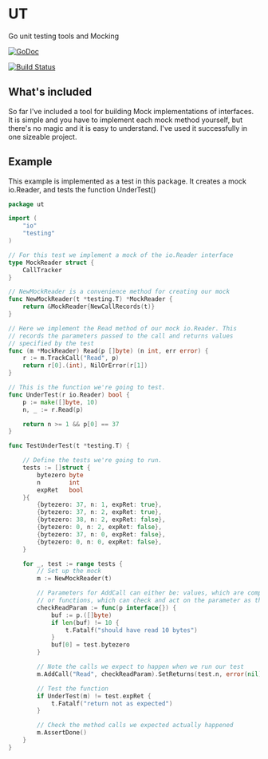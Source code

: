 # UT

Go unit testing tools and Mocking

[![GoDoc](https://godoc.org/github.com/philpearl/ut?status.svg)](https://godoc.org/github.com/philpearl/ut)

[![Build Status](https://travis-ci.org/philpearl/ut.svg)](https://travis-ci.org/philpearl/ut)

## What's included

So far I've included a tool for building Mock implementations of interfaces. It is simple and you have to implement each mock
method yourself, but there's no magic and it is easy to understand. I've used it successfully in one sizeable project.

## Example

This example is implemented as a test in this package. It creates a mock io.Reader, and tests the function UnderTest()

```go
package ut

import (
	"io"
	"testing"
)

// For this test we implement a mock of the io.Reader interface
type MockReader struct {
	CallTracker
}

// NewMockReader is a convenience method for creating our mock
func NewMockReader(t *testing.T) *MockReader {
	return &MockReader{NewCallRecords(t)}
}

// Here we implement the Read method of our mock io.Reader. This
// records the parameters passed to the call and returns values
// specified by the test
func (m *MockReader) Read(p []byte) (n int, err error) {
	r := m.TrackCall("Read", p)
	return r[0].(int), NilOrError(r[1])
}

// This is the function we're going to test.
func UnderTest(r io.Reader) bool {
	p := make([]byte, 10)
	n, _ := r.Read(p)

	return n >= 1 && p[0] == 37
}

func TestUnderTest(t *testing.T) {

	// Define the tests we're going to run.
	tests := []struct {
		bytezero byte
		n        int
		expRet   bool
	}{
		{bytezero: 37, n: 1, expRet: true},
		{bytezero: 37, n: 2, expRet: true},
		{bytezero: 38, n: 2, expRet: false},
		{bytezero: 0, n: 2, expRet: false},
		{bytezero: 37, n: 0, expRet: false},
		{bytezero: 0, n: 0, expRet: false},
	}

	for _, test := range tests {
		// Set up the mock
		m := NewMockReader(t)

		// Parameters for AddCall can either be: values, which are compared against the actual parameter;
		// or functions, which can check and act on the parameter as they like
		checkReadParam := func(p interface{}) {
			buf := p.([]byte)
			if len(buf) != 10 {
				t.Fatalf("should have read 10 bytes")
			}
			buf[0] = test.bytezero
		}

		// Note the calls we expect to happen when we run our test
		m.AddCall("Read", checkReadParam).SetReturns(test.n, error(nil))

		// Test the function
		if UnderTest(m) != test.expRet {
			t.Fatalf("return not as expected")
		}

		// Check the method calls we expected actually happened
		m.AssertDone()
	}
}

```